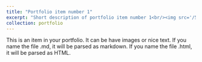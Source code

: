 ```yaml
---
title: "Portfolio item number 1"
excerpt: "Short description of portfolio item number 1<br/><img src='/500x300.png'>"
collection: portfolio
---
```


This is an item in your portfolio. It can be have images or nice text. If you name the file .md, it will be parsed as markdown. If you name the file .html, it will be parsed as HTML. 
